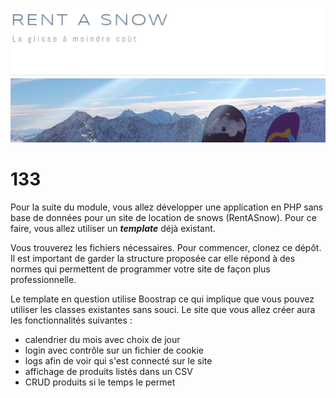 ![introBanner](imgIntroReadme.PNG)

# 133

Pour la suite du module, vous allez développer une application en PHP sans base de données pour un site de location de snows (RentASnow). Pour ce faire, vous allez utiliser un ***template*** déjà existant.

Vous trouverez les fichiers nécessaires. Pour commencer, clonez ce dépôt. Il est important de garder la structure proposée car elle répond à des normes qui permettent de programmer votre site de façon plus professionnelle.

Le template en question utilise Boostrap ce qui implique que vous pouvez utiliser les classes existantes sans souci. 
Le site que vous allez créer aura les fonctionnalités suivantes :

- calendrier du mois avec choix de jour
- login avec contrôle sur un fichier de cookie
- logs afin de voir qui s'est connecté sur le site
- affichage de produits listés dans un CSV
- CRUD produits si le temps le permet
